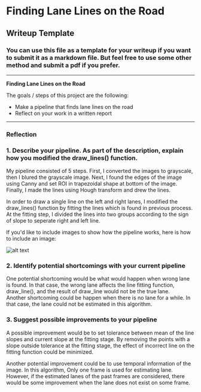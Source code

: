 # **Finding Lane Lines on the Road** 

## Writeup Template

### You can use this file as a template for your writeup if you want to submit it as a markdown file. But feel free to use some other method and submit a pdf if you prefer.

---

**Finding Lane Lines on the Road**

The goals / steps of this project are the following:
* Make a pipeline that finds lane lines on the road
* Reflect on your work in a written report


[//]: # (Image References)

[image1]: ./examples/grayscale.jpg "Grayscale"

---

### Reflection

### 1. Describe your pipeline. As part of the description, explain how you modified the draw_lines() function.

My pipeline consisted of 5 steps. First, I converted the images to grayscale, then I blured the grayscale image. Next, I found the edges of the image using Canny and set ROI in trapezoidal shape at bottom of the image. Finally, I made the lines using Hough transform and drew the lines.   

In order to draw a single line on the left and right lanes, I modified the draw_lines() function by fitting the lines which is found in previous process.
At the fitting step, I divided the lines into two groups according to the sign of slope to seperate right and left line.

If you'd like to include images to show how the pipeline works, here is how to include an image: 

![alt text][image1]


### 2. Identify potential shortcomings with your current pipeline


One potential shortcoming would be what would happen when wrong lane is found.
In that case, the wrong lane affects the line fitting function, draw_line(), and the result of draw_line would not be the true lane.   
Another shortcoming could be happen when there is no lane for a while. 
In that case, the lane could not be estimated in this algorithm. 


### 3. Suggest possible improvements to your pipeline

A possible improvement would be to set tolerance between mean of the line slopes and current slope at the fitting stage. By removing the points with a slope outside tolerance at the fitting stage, the effect of incorrect line on the fitting function could be minimized.  

Another potential improvement could be to use temporal information of the image. In this algorithm, Only one frame is used for estimating lane. However, if the estimated lanes of the past frames are considered, there would be some improvement when the lane does not exist on some frame. 

